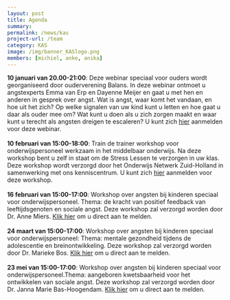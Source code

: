 ```yaml
---
layout: post
title: Agenda 
summary:
permalink: /news/kas
project-url: /team
category: KAS
image: /img/banner_KASlogo.png
members: [michiel, anke, anika]
---
```


<b>10 januari van 20.00-21:00</b>: Deze webinar speciaal voor ouders wordt georganiseerd door ouderverening Balans. In deze webinar ontmoet u angstexperts Emma van Erp en Dayenne Meijer en gaat u met hen en anderen in gesprek over angst. Wat is angst, waar komt het vandaan, en hoe uit het zich? Op welke signalen van uw kind kunt u letten en hoe gaat u daar als ouder mee om? Wat kunt u doen als u zich zorgen maakt en waar kunt u terecht als angsten dreigen te escaleren? U kunt zich [hier](https://www.eventbrite.nl/e/tickets-webinar-angst-en-stress-227661631067) aanmelden voor deze webinar.
<br>
<br>
<b>10 februari van 15:00-18:00</b>: Train de trainer workshop voor onderwijspersoneel werkzaam in het middelbaar onderwijs. Na deze workshop bent u zelf in staat om de Stress Lessen te verzorgen in uw klas. Deze workshop wordt verzorgd door het Onderwijs Netwerk Zuid-Holland in samenwerking met ons kenniscentrum. U kunt zich [hier](https://www.onderwijsnetwerkzuidholland.nl/aanbod/vakoverstijgend/minder-stress-bij-leerlingen-in-het-vo-de-stress-lessen/) aanmelden voor deze workshop.
<br>
<br>
<b>16 februari van 15:00-17:00</b>: Workshop over angsten bij kinderen speciaal voor onderwijspersoneel. Thema: de kracht van positief feedback van leeftijdsgenoten en sociale angst. Deze workshop zal verzorgd worden door Dr. Anne Miers. [Klik hier](kas@fsw.leidenuniv.nl) om u direct aan te melden.
<br>
<br>
<b>24 maart van 15:00-17:00</b>: Workshop over angsten bij kinderen speciaal voor onderwijspersoneel: Thema: mentale gezondheid tijdens de adolescentie en breinontwikkeling. Deze workshop zal verzorgd worden door Dr. Marieke Bos. [Klik hier](kas@fsw.leidenuniv.nl) om u direct aan te melden.
<br>
<br>
<b>23 mei van 15:00-17:00</b>: Workshop over angsten bij kinderen speciaal voor onderwijspersoneel.Thema: aangeboren kwetsbaarheid voor het ontwikkelen van sociale angst. Deze workshop zal verzorgd worden door Dr. Janna Marie Bas-Hoogendam. [Klik hier](kas@fsw.leidenuniv.nl) om u direct aan te melden. 
